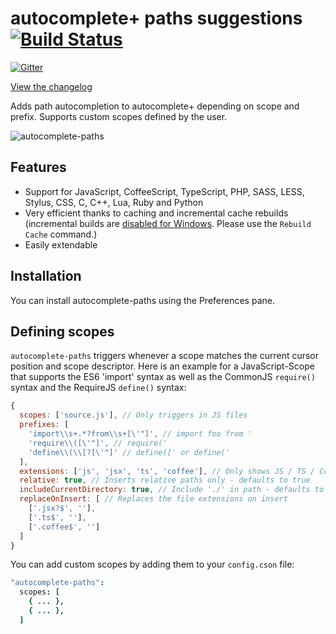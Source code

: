 # autocomplete+ paths suggestions [![Build Status](https://travis-ci.org/atom-community/autocomplete-paths.svg?branch=master)](https://travis-ci.org/atom-community/autocomplete-paths)

[![Gitter](https://badges.gitter.im/Join%20Chat.svg)](https://gitter.im/atom-community/autocomplete-paths?utm_source=badge&utm_medium=badge&utm_campaign=pr-badge&utm_content=badge)

[View the changelog](https://github.com/atom-community/autocomplete-paths/blob/master/CHANGELOG.md)

Adds path autocompletion to autocomplete+ depending on scope and prefix. Supports custom scopes defined by the user.

![autocomplete-paths](http://fs5.directupload.net/images/160215/5tdhz7c4.gif)

## Features

* Support for JavaScript, CoffeeScript, TypeScript, PHP, SASS, LESS, Stylus, CSS, C, C++, Lua, Ruby and Python
* Very efficient thanks to caching and incremental cache rebuilds (incremental builds are [disabled for Windows](https://github.com/atom/node-pathwatcher/issues/70). Please use the `Rebuild Cache` command.)
* Easily extendable

## Installation

You can install autocomplete-paths using the Preferences pane.

## Defining scopes

`autocomplete-paths` triggers whenever a scope matches the current cursor position and scope
descriptor. Here is an example for a JavaScript-Scope that supports the ES6 'import' syntax as
well as the CommonJS `require()` syntax and the RequireJS `define()` syntax:

```js
{
  scopes: ['source.js'], // Only triggers in JS files
  prefixes: [
    'import\\s+.*?from\\s+[\'"]', // import foo from '
    'require\\([\'"]', // require('
    'define\\(\\[?[\'"]' // define([' or define('
  ],
  extensions: ['js', 'jsx', 'ts', 'coffee'], // Only shows JS / TS / Coffee files
  relative: true, // Inserts relative paths only - defaults to true
  includeCurrentDirectory: true, // Include './' in path - defaults to true
  replaceOnInsert: [ // Replaces the file extensions on insert
    ['.jsx?$', ''],
    ['.ts$', ''],
    ['.coffee$', '']
  ]
}
```

You can add custom scopes by adding them to your `config.cson` file:

```coffee
"autocomplete-paths":
  scopes: [
    { ... },
    { ... },
  ]
```
